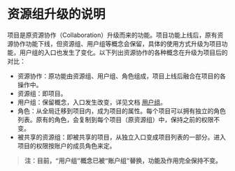 ---
---

# 资源组升级的说明

项目是原资源协作（Collaboration）升级而来的功能。项目功能上线后，原有资源协作功能下线，但资源组、用户组等概念会保留，具体的使用方式升级为项目功能，用户组的入口也发生了变化。以下列出资源协作的各种概念在升级为项目后的对比：

* 资源协作：原功能由资源组、用户组、角色组成，项目上线后融合在项目的各操作中。
* 资源组：即项目。
* 用户组：保留概念，入口发生改变，详见文档 [用户组](../member_role)。
* 角色：从全局迁移到项目内，成为项目的属性。每个项目可以拥有独立的角色列表。原有的角色，会复制到每个项目（原资源组）中，保持之前的权限不变。
* 被共享的资源组：即被共享的项目，从独立入口变成项目列表的一部分。进入项目的权限按账户的成员角色来定。

> **注：目前，“用户组”概念已被“账户组”替换，功能及作用完全保持不变。**